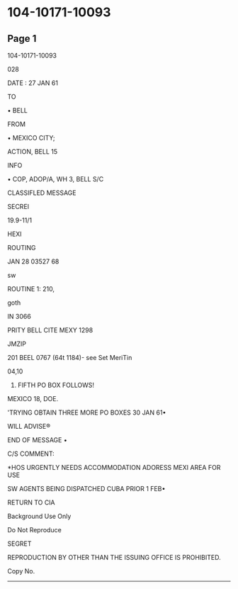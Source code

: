 # 104-10171-10093

## Page 1

104-10171-10093

028

DATE : 27 JAN 61

TO

• BELL

FROM

• MEXICO CITY;

ACTION, BELL 15

INFO

• COP, ADOP/A, WH 3, BELL S/C

CLASSIFLED MESSAGE

SECREI

19.9-11/1

HEXI

ROUTING

JAN 28 03527 68

sw

ROUTINE 1: 210,

goth

IN 3066

PRITY BELL CITE MEXY 1298

JMZIP

201 BEEL 0767 (64t 1184)- see Set MeriTin

04,10

1. FIFTH PO BOX FOLLOWS!

MEXICO 18, DOE.

'TRYING OBTAIN THREE MORE PO BOXES 30 JAN 61•

WILL ADVISE®

END OF MESSAGE •

C/S COMMENT:

*HOS URGENTLY NEEDS ACCOMMODATION ADORESS MEXI AREA FOR USE

SW AGENTS BEING DISPATCHED CUBA PRIOR 1 FEB•

RETURN TO CIA

Background Use Only

Do Not Reproduce

SEGRET

REPRODUCTION BY OTHER THAN THE ISSUING OFFICE IS PROHIBITED.

Copy No.

---


